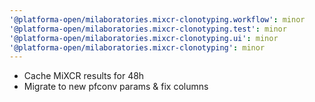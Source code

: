 ```yaml
---
'@platforma-open/milaboratories.mixcr-clonotyping.workflow': minor
'@platforma-open/milaboratories.mixcr-clonotyping.test': minor
'@platforma-open/milaboratories.mixcr-clonotyping.ui': minor
'@platforma-open/milaboratories.mixcr-clonotyping': minor
---
```


- Cache MiXCR results for 48h
- Migrate to new pfconv params & fix columns
